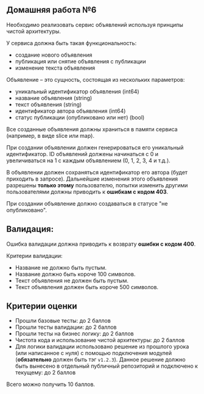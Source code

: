 ## Домашняя работа №6

Необходимо реализовать сервис объявлений используя принципы чистой архитектуры.

У сервиса должна быть такая функциональность:
- создание нового объявления
- публикация или снятие объявления с публикации
- изменение текста объявления

Объявление – это сущность, состоящая из нескольких параметров:
- уникальный идентификатор объявления (int64)
- название объявления (string)
- текст объявления (string)
- идентификатор автора объявления (int64)
- статус публикации (опубликовано или нет) (bool)

Все созданные объявления должны храниться в памяти сервиса (например, в виде slice или map).

При создании объявлении должен генерироваться его уникальный идентификатор. ID объявлений должены начинаться с 0 и
увеличиваться на 1 с каждым объявлением (0, 1, 2, 3, 4 и т.д.).

В объявлении должен сохраняться идентификатор его автора (будет приходить в запросе).
Дальнейшие изменения этого объявления разрешены **только этому** пользователю,
попытки изменить другими пользователями должны приводить к **ошибкам с кодом 403**.

При создании объявление должно создаваться в статусе "не опубликовано".

## Валидация:
Ошибка валидации должна приводить к возврату **ошибки с кодом 400**.

Критерии валидации:
- Название не должно быть пустым.
- Название должно быть короче 100 символов.
- Текст объявления не должен быть пустым.
- Текст объявления должен быть короче 500 символов.

## Критерии оценки
* Прошли базовые тесты: до 2 баллов
* Прошли тесты валидации: до 2 баллов
* Прошли тесты на бизнес логику: до 2 баллов
* Чистота кода и использование чистой архитектуры: до 2 баллов
* Для логики валидации использовано решение из прошлого урока (или написанное с нуля) с помощью подключения модулей (**обязательно** должен быть тэг `v1.2.3`). Данное решение должно быть вынесено в отдельный публичный репозиторий и подключено к текущему: до 2 баллов

Всего можно получить 10 баллов.
